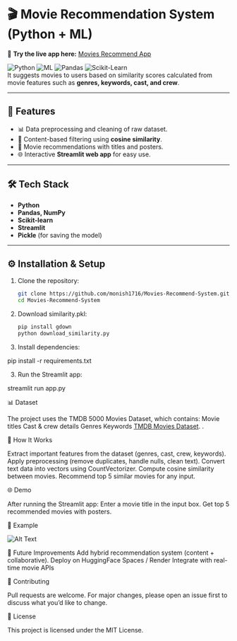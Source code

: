# 🎬 Movie Recommendation System (Python + ML)
🚀 **Try the live app here:** [Movies Recommend App](https://movies-recommend-system-monish.streamlit.app)



![Python](https://img.shields.io/badge/Language-Python-blue)
![ML](https://img.shields.io/badge/Domain-Machine_Learning-green)
![Pandas](https://img.shields.io/badge/Library-Pandas-yellow)
![Scikit-Learn](https://img.shields.io/badge/Library-Scikit--Learn-orange)  
It suggests movies to users based on similarity scores calculated from movie features such as **genres, keywords, cast, and crew**.

---

## 🚀 Features
- 📊 Data preprocessing and cleaning of raw dataset.  
- 🧮 Content-based filtering using **cosine similarity**.  
- 🎥 Movie recommendations with titles and posters.  
- 🌐 Interactive **Streamlit web app** for easy use.  

---

## 🛠️ Tech Stack
- **Python**
- **Pandas, NumPy**
- **Scikit-learn**
- **Streamlit**
- **Pickle** (for saving the model)

---

## ⚙️ Installation & Setup
1. Clone the repository:
   ```bash
   git clone https://github.com/monish1716/Movies-Recommend-System.git
   cd Movies-Recommend-System

2. Download similarity.pkl:
   ```bash
   pip install gdown
   python download_similarity.py
   
4. Install dependencies:

pip install -r requirements.txt

3. Run the Streamlit app:

streamlit run app.py

📊 Dataset

The project uses the TMDB 5000 Movies Dataset, which contains:
Movie titles
Cast & crew details
Genres
Keywords
[TMDB Movies Dataset](https://www.kaggle.com/datasets/tmdb/tmdb-movie-metadata).
.

🎯 How It Works

Extract important features from the dataset (genres, cast, crew, keywords).
Apply preprocessing (remove duplicates, handle nulls, clean text).
Convert text data into vectors using CountVectorizer.
Compute cosine similarity between movies.
Recommend top 5 similar movies for any input.

🌐 Demo

After running the Streamlit app:
Enter a movie title in the input box.
Get top 5 recommended movies with posters.

📌 Example

![Alt Text](images/mrs.png)


🔮 Future Improvements
Add hybrid recommendation system (content + collaborative).
Deploy on HuggingFace Spaces / Render
Integrate with real-time movie APIs

🤝 Contributing

Pull requests are welcome.
For major changes, please open an issue first to discuss what you’d like to change.

📜 License

This project is licensed under the MIT License.
